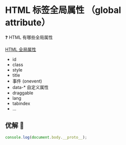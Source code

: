 # HTML 标签全局属性 （global attribute）

❓ HTML 有哪些全局属性

[HTML 全局属性](https://developer.mozilla.org/zh-CN/docs/Web/HTML/Global_attributes)

- id
- class
- style
- title
- 事件 (onevent)
- data-* 自定义属性
- draggable
- lang
- tabindex
- ...

## 优解 🚀

```js
console.log(document.body.__proto__);
```
